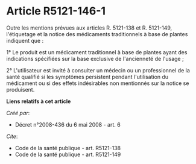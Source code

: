 # Article R5121-146-1

Outre les mentions prévues aux articles R. 5121-138 et R. 5121-149, l'étiquetage et la notice des médicaments traditionnels à
base de plantes indiquent que : 

1° Le produit est un médicament traditionnel à base de plantes ayant des indications spécifiées sur la base exclusive de
l'ancienneté de l'usage ; 

2° L'utilisateur est invité à consulter un médecin ou un professionnel de la santé qualifié si les symptômes persistent
pendant l'utilisation du médicament ou si des effets indésirables non mentionnés sur la notice se produisent.

**Liens relatifs à cet article**

_Créé par_:

  - Décret n°2008-436 du 6 mai 2008 - art. 6

_Cite_:

  - Code de la santé publique - art. R5121-138
  - Code de la santé publique - art. R5121-149
